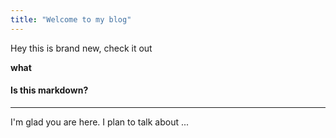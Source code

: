 ```yaml
---
title: "Welcome to my blog"
---
```


Hey this is brand new, check it out


**what**

#### Is this markdown?

---

I'm glad you are here. I plan to talk about ...

